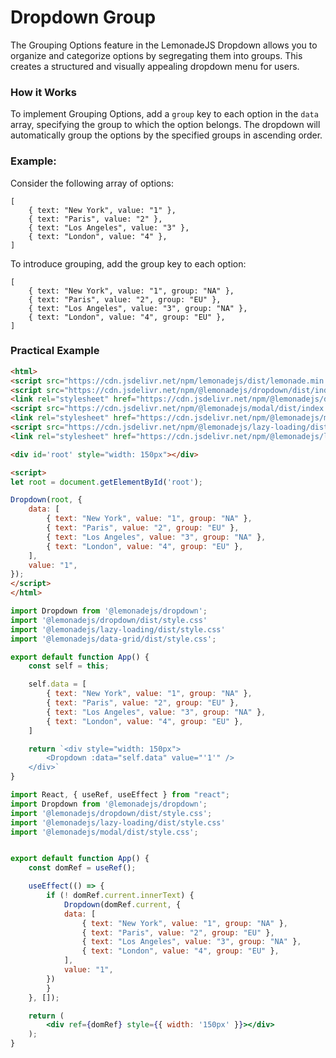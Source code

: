 Dropdown Group
====================

The Grouping Options feature in the LemonadeJS Dropdown allows you to organize and categorize options by segregating them into groups. This creates a structured and visually appealing dropdown menu for users.

### How it Works

To implement Grouping Options, add a `group` key to each option in the `data` array, specifying the group to which the option belongs. The dropdown will automatically group the options by the specified groups in ascending order.

### Example:

Consider the following array of options:

```
[
    { text: "New York", value: "1" },
    { text: "Paris", value: "2" },
    { text: "Los Angeles", value: "3" },
    { text: "London", value: "4" },
]
```

To introduce grouping, add the group key to each option:

```
[
    { text: "New York", value: "1", group: "NA" },
    { text: "Paris", value: "2", group: "EU" },
    { text: "Los Angeles", value: "3", group: "NA" },
    { text: "London", value: "4", group: "EU" },
]
```

### Practical Example

```html
<html>
<script src="https://cdn.jsdelivr.net/npm/lemonadejs/dist/lemonade.min.js"></script>
<script src="https://cdn.jsdelivr.net/npm/@lemonadejs/dropdown/dist/index.min.js"></script>
<link rel="stylesheet" href="https://cdn.jsdelivr.net/npm/@lemonadejs/dropdown/dist/style.min.css" />
<script src="https://cdn.jsdelivr.net/npm/@lemonadejs/modal/dist/index.min.js"></script>
<link rel="stylesheet" href="https://cdn.jsdelivr.net/npm/@lemonadejs/modal/dist/style.min.css" />
<script src="https://cdn.jsdelivr.net/npm/@lemonadejs/lazy-loading/dist/index.min.js"></script>
<link rel="stylesheet" href="https://cdn.jsdelivr.net/npm/@lemonadejs/lazy-loading/dist/style.min.css" />

<div id='root' style="width: 150px"></div>

<script>
let root = document.getElementById('root');

Dropdown(root, {
    data: [
        { text: "New York", value: "1", group: "NA" },
        { text: "Paris", value: "2", group: "EU" },
        { text: "Los Angeles", value: "3", group: "NA" },
        { text: "London", value: "4", group: "EU" },
    ],
    value: "1",
});
</script>
</html>
```
```javascript
import Dropdown from '@lemonadejs/dropdown';
import '@lemonadejs/dropdown/dist/style.css'
import '@lemonadejs/lazy-loading/dist/style.css'
import '@lemonadejs/data-grid/dist/style.css';

export default function App() {
    const self = this;

    self.data = [
        { text: "New York", value: "1", group: "NA" },
        { text: "Paris", value: "2", group: "EU" },
        { text: "Los Angeles", value: "3", group: "NA" },
        { text: "London", value: "4", group: "EU" },
    ]

    return `<div style="width: 150px">
        <Dropdown :data="self.data" value="'1'" />
    </div>`
}
```
```jsx
import React, { useRef, useEffect } from "react";
import Dropdown from '@lemonadejs/dropdown';
import '@lemonadejs/dropdown/dist/style.css';
import '@lemonadejs/lazy-loading/dist/style.css'
import '@lemonadejs/modal/dist/style.css';


export default function App() {
    const domRef = useRef();

    useEffect(() => {
        if (! domRef.current.innerText) {
            Dropdown(domRef.current, {
            data: [
                { text: "New York", value: "1", group: "NA" },
                { text: "Paris", value: "2", group: "EU" },
                { text: "Los Angeles", value: "3", group: "NA" },
                { text: "London", value: "4", group: "EU" },
            ],
            value: "1",
        })
        }
    }, []);

    return (
        <div ref={domRef} style={{ width: '150px' }}></div>
    );
}
```
